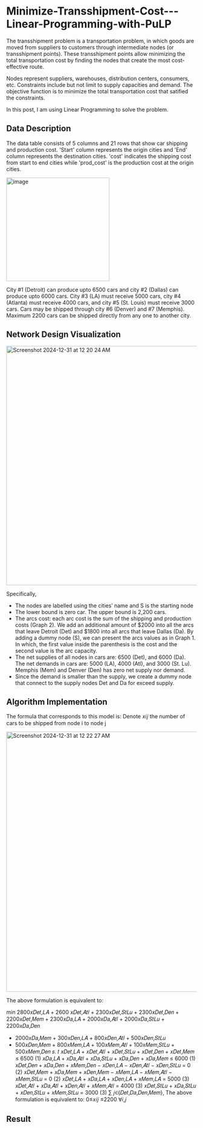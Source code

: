 # Minimize-Transshipment-Cost---Linear-Programming-with-PuLP

The transshipment problem is a transportation problem, in which goods are moved from suppliers to customers through intermediate nodes (or transshipment points). These transshipment points allow minimizing the total transportation cost by finding the nodes that create the most cost-effective route. 

Nodes represent suppliers, warehouses, distribution centers, consumers, etc. Constraints include but not limit to supply capacities and demand. The objective function is to minimize the total transportation cost that satified the constraints. 

In this post, I am using Linear Programming to solve the problem.

## Data Description

The data table consists of 5 columns and 21 rows that show car shipping and production cost. 'Start' column represents the origin cities and 'End' column represents the destination cities. 'cost' indicates the shipping cost from start to end cities while 'prod_cost' is the production cost at the origin cities.

<img width="273" alt="image" src="https://github.com/user-attachments/assets/860ccfdb-6cd9-4633-8ed0-56e48f786226" />

City #1 (Detroit) can produce upto 6500 cars and city #2 (Dallas) can produce upto 6000 cars. City #3 (LA) must receive 5000 cars, city #4 (Atlanta) must receive 4000 cars, and city #5 (St. Louis) must receive  3000 cars. Cars may be shipped through city #6 (Denver) and #7 (Memphis). Maximum 2200 cars can be shipped directly from any one to another city.

## Network Design Visualization

<img width="631" alt="Screenshot 2024-12-31 at 12 20 24 AM" src="https://github.com/user-attachments/assets/2dfb510e-efc0-4aa1-aaad-8725b219d425" />

Specifically,
- The nodes are labelled using the cities’ name and S is the starting node
- The lower bound is zero car. The upper bound is 2,200 cars.
- The arcs cost: each arc cost is the sum of the shipping and production costs (Graph 2). We add an additional amount of $2000 into all the arcs that leave Detroit (Det) and $1800 into all arcs that leave Dallas (Da). By adding a dummy node (S), we can present the arcs values as in Graph 1. In which, the first value inside the parenthesis is the cost and the second value is the arc capacity.
- The net supplies of all nodes in cars are: 6500 (Det), and 6000 (Da). The net demands in cars are: 5000 (LA), 4000 (Atl), and 3000 (St. Lu). Memphis (Mem) and Denver (Den) has zero net supply nor demand.
- Since the demand is smaller than the supply, we create a dummy node that connect to the supply nodes Det and Da for exceed supply.

## Algorithm Implementation

The formula that corresponds to this model is:
Denote 𝑥𝑖𝑗 the number of cars to be shipped from node i to node j

<img width="686" alt="Screenshot 2024-12-31 at 12 22 27 AM" src="https://github.com/user-attachments/assets/bb6bf37c-599c-4d27-b4d4-463f53b214a5" />

The above formulation is equivalent to:

min 2800𝑥𝐷𝑒𝑡,𝐿𝐴 + 2600 𝑥𝐷𝑒𝑡,𝐴𝑡𝑙 + 2300𝑥𝐷𝑒𝑡,𝑆𝑡𝐿𝑢 + 2300𝑥𝐷𝑒𝑡,𝐷𝑒𝑛 + 2200𝑥𝐷𝑒𝑡,𝑀𝑒𝑚 + 2300𝑥𝐷𝑎,𝐿𝐴 + 2000𝑥𝐷𝑎,𝐴𝑡𝑙 + 2000𝑥𝐷𝑎,𝑆𝑡𝐿𝑢 + 2200𝑥𝐷𝑎,𝐷𝑒𝑛
+ 2000𝑥𝐷𝑎,𝑀𝑒𝑚 + 300𝑥𝐷𝑒𝑛,𝐿𝐴 + 800𝑥𝐷𝑒𝑛,𝐴𝑡𝑙 + 500𝑥𝐷𝑒𝑛,𝑆𝑡𝐿𝑢
+ 500𝑥𝐷𝑒𝑛,𝑀𝑒𝑚 + 800𝑥𝑀𝑒𝑚,𝐿𝐴 + 100𝑥𝑀𝑒𝑚,𝐴𝑡𝑙 + 100𝑥𝑀𝑒𝑚,𝑆𝑡𝐿𝑢 + 500𝑥𝑀𝑒𝑚,𝐷𝑒𝑛
𝑠. 𝑡 𝑥𝐷𝑒𝑡,𝐿𝐴 + 𝑥𝐷𝑒𝑡,𝐴𝑡𝑙 + 𝑥𝐷𝑒𝑡,𝑆𝑡𝐿𝑢 + 𝑥𝐷𝑒𝑡,𝐷𝑒𝑛 + 𝑥𝐷𝑒𝑡,𝑀𝑒𝑚 ≤ 6500 (1)
𝑥𝐷𝑎,𝐿𝐴 + 𝑥𝐷𝑎,𝐴𝑡𝑙 + 𝑥𝐷𝑎,𝑆𝑡𝐿𝑢 + 𝑥𝐷𝑎,𝐷𝑒𝑛 + 𝑥𝐷𝑎,𝑀𝑒𝑚 ≤ 6000 (1) 𝑥𝐷𝑒𝑡,𝐷𝑒𝑛 + 𝑥𝐷𝑎,𝐷𝑒𝑛 + 𝑥𝑀𝑒𝑚,𝐷𝑒𝑛 − 𝑥𝐷𝑒𝑛,𝐿𝐴 − 𝑥𝐷𝑒𝑛,𝐴𝑡𝑙 − 𝑥𝐷𝑒𝑛,𝑆𝑡𝐿𝑢 = 0 (2) 𝑥𝐷𝑒𝑡,𝑀𝑒𝑚 + 𝑥𝐷𝑎,𝑀𝑒𝑚 + 𝑥𝐷𝑒𝑛,𝑀𝑒𝑚 − 𝑥𝑀𝑒𝑚,𝐿𝐴 − 𝑥𝑀𝑒𝑚,𝐴𝑡𝑙 − 𝑥𝑀𝑒𝑚,𝑆𝑡𝐿𝑢 = 0 (2) 𝑥𝐷𝑒𝑡,𝐿𝐴 + 𝑥𝐷𝑎,𝐿𝐴 + 𝑥𝐷𝑒𝑛,𝐿𝐴 + 𝑥𝑀𝑒𝑚,𝐿𝐴 = 5000 (3)
𝑥𝐷𝑒𝑡,𝐴𝑡𝑙 + 𝑥𝐷𝑎,𝐴𝑡𝑙 + 𝑥𝐷𝑒𝑛,𝐴𝑡𝑙 + 𝑥𝑀𝑒𝑚,𝐴𝑡𝑙 = 4000 (3)
𝑥𝐷𝑒𝑡,𝑆𝑡𝐿𝑢 + 𝑥𝐷𝑎,𝑆𝑡𝐿𝑢 + 𝑥𝐷𝑒𝑛,𝑆𝑡𝐿𝑢 + 𝑥𝑀𝑒𝑚,𝑆𝑡𝐿𝑢 = 3000 (3)
∑ 𝑗∈{𝐷𝑒𝑡,𝐷𝑎,𝐷𝑒𝑛,𝑀𝑒𝑚},
The above formulation is equivalent to:
0≤𝑥𝑖𝑗 ≤2200 ∀𝑖,𝑗

## Result
